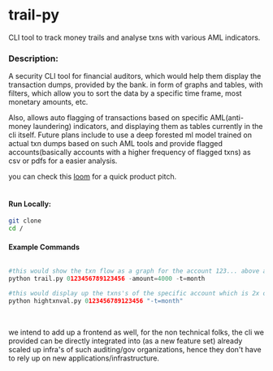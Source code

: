 # trail-py
CLI tool to track money trails and analyse txns with various AML indicators.


### Description:<br/>
A security CLI tool for financial auditors, which would help them display the transaction dumps, provided by the bank. in form of graphs and tables, with filters, which allow you to sort the data by a specific time frame, most monetary amounts, etc.

Also, allows auto flagging of transactions based on specific AML(anti-money laundering) indicators, and displaying them as tables currently in the cli itself. Future plans include to use a deep forested ml model trained on actual txn dumps based on such AML tools and provide flagged accounts(basically accounts with a higher frequency of flagged txns) as csv or pdfs for a easier analysis.

you can check this [loom](https://www.loom.com/share/b48eb4aad7e44fff95490ca2c5111e20) for a quick product pitch.
<br/>
<br/>
#### Run Locally:

```bash
git clone
cd /
```
#### Example Commands

```py

#this would show the txn flow as a graph for the account 123... above amount 4000 and for the latest month
python trail.py 0123456789123456 -amount=4000 -t=month

#this would display up the txns's of the specific account which is 2x or above the median amount maintained by the account.
python hightxnval.py 0123456789123456 "-t=month"

```
<br/>

we intend to add up a frontend as well, for the non technical folks, the cli we provided can be directly integrated into (as a new feature set) already scaled up infra's of such auditing/gov organizations, hence they don't have to rely up on new applications/infrastructure.
